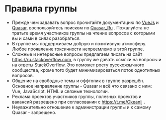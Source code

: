 # Правила группы

- Прежде чем задавать вопрос прочитайте документацию по [VueJs](https://ru.vuejs.org/index.html) и [Quasar](https://quasar.dev/start/pick-quasar-flavour), воспользуйтесь поиском по [Quasar_Ru](https://t.me/quasar_ru) . Пожалуйста не тратьте время участников группы на чтение вопросов с которыми вы и сами в силах разобраться.
- В группе мы поддерживаем добрую и позитивную атмосферу. Любое проявление токсичности непреемлемо в этой группе.
- Сложные и интересные вопросы предлагаем писать на сайт https://ru.stackoverflow.com, в группу же давать ссылки на вопросы и на ответы StackOverflow. Это поможет росту русскоязычного сообщества, кроме того будет минимизироваться поток однотипных вопросов.
- Общение на свободные темы и оффтопик в группе разрешён. Основное направление группы - Quasar и всё что связано с ним: Vue, JavaScript, HTML и связные технологии.
- Реклама проектов участников группы, полезных проектов и вакансий разрешено при согласовании с <https://t.me/Okeanij> .
- Неуважительно отношение к администрации группы и к самому Quasar - запрещено.
